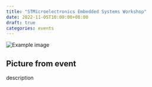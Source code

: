 ```yaml
---
title: "STMicroelectronics Embedded Systems Workshop"
date: 2022-11-05T10:00:00+08:00
draft: true
categories: events
---
```


![Example image](/img/suske.jpeg)
## Picture from event
description